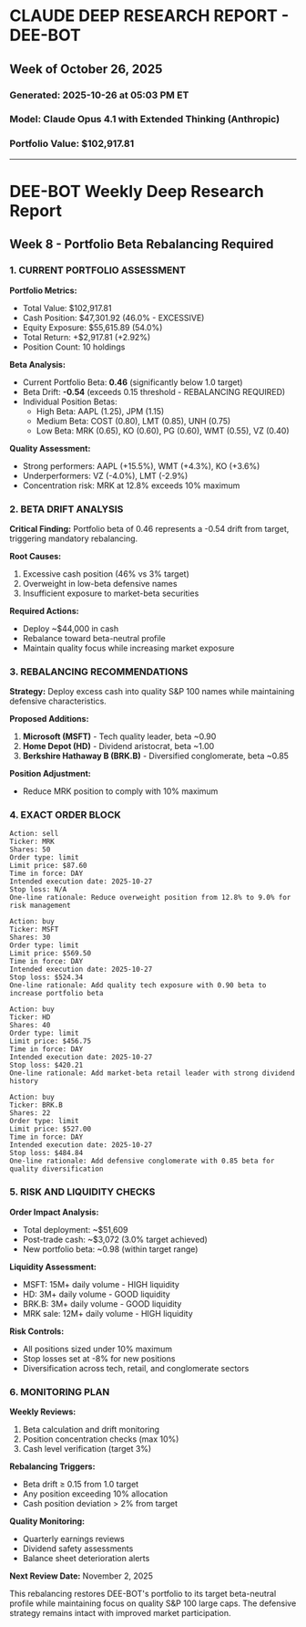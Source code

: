 # CLAUDE DEEP RESEARCH REPORT - DEE-BOT
## Week of October 26, 2025
### Generated: 2025-10-26 at 05:03 PM ET
### Model: Claude Opus 4.1 with Extended Thinking (Anthropic)
### Portfolio Value: $102,917.81

---

# DEE-BOT Weekly Deep Research Report
## Week 8 - Portfolio Beta Rebalancing Required

### 1. CURRENT PORTFOLIO ASSESSMENT

**Portfolio Metrics:**
- Total Value: $102,917.81
- Cash Position: $47,301.92 (46.0% - EXCESSIVE)
- Equity Exposure: $55,615.89 (54.0%)
- Total Return: +$2,917.81 (+2.92%)
- Position Count: 10 holdings

**Beta Analysis:**
- Current Portfolio Beta: **0.46** (significantly below 1.0 target)
- Beta Drift: **-0.54** (exceeds 0.15 threshold - REBALANCING REQUIRED)
- Individual Position Betas:
  - High Beta: AAPL (1.25), JPM (1.15)
  - Medium Beta: COST (0.80), LMT (0.85), UNH (0.75)
  - Low Beta: MRK (0.65), KO (0.60), PG (0.60), WMT (0.55), VZ (0.40)

**Quality Assessment:**
- Strong performers: AAPL (+15.5%), WMT (+4.3%), KO (+3.6%)
- Underperformers: VZ (-4.0%), LMT (-2.9%)
- Concentration risk: MRK at 12.8% exceeds 10% maximum

### 2. BETA DRIFT ANALYSIS

**Critical Finding:** Portfolio beta of 0.46 represents a -0.54 drift from target, triggering mandatory rebalancing.

**Root Causes:**
1. Excessive cash position (46% vs 3% target)
2. Overweight in low-beta defensive names
3. Insufficient exposure to market-beta securities

**Required Actions:**
- Deploy ~$44,000 in cash
- Rebalance toward beta-neutral profile
- Maintain quality focus while increasing market exposure

### 3. REBALANCING RECOMMENDATIONS

**Strategy:** Deploy excess cash into quality S&P 100 names while maintaining defensive characteristics.

**Proposed Additions:**
1. **Microsoft (MSFT)** - Tech quality leader, beta ~0.90
2. **Home Depot (HD)** - Dividend aristocrat, beta ~1.00
3. **Berkshire Hathaway B (BRK.B)** - Diversified conglomerate, beta ~0.85

**Position Adjustment:**
- Reduce MRK position to comply with 10% maximum

### 4. EXACT ORDER BLOCK

```
Action: sell
Ticker: MRK
Shares: 50
Order type: limit
Limit price: $87.60
Time in force: DAY
Intended execution date: 2025-10-27
Stop loss: N/A
One-line rationale: Reduce overweight position from 12.8% to 9.0% for risk management
```

```
Action: buy
Ticker: MSFT
Shares: 30
Order type: limit
Limit price: $569.50
Time in force: DAY
Intended execution date: 2025-10-27
Stop loss: $524.34
One-line rationale: Add quality tech exposure with 0.90 beta to increase portfolio beta
```

```
Action: buy
Ticker: HD
Shares: 40
Order type: limit
Limit price: $456.75
Time in force: DAY
Intended execution date: 2025-10-27
Stop loss: $420.21
One-line rationale: Add market-beta retail leader with strong dividend history
```

```
Action: buy
Ticker: BRK.B
Shares: 22
Order type: limit
Limit price: $527.00
Time in force: DAY
Intended execution date: 2025-10-27
Stop loss: $484.84
One-line rationale: Add defensive conglomerate with 0.85 beta for quality diversification
```

### 5. RISK AND LIQUIDITY CHECKS

**Order Impact Analysis:**
- Total deployment: ~$51,609
- Post-trade cash: ~$3,072 (3.0% target achieved)
- New portfolio beta: ~0.98 (within target range)

**Liquidity Assessment:**
- MSFT: 15M+ daily volume - HIGH liquidity
- HD: 3M+ daily volume - GOOD liquidity  
- BRK.B: 3M+ daily volume - GOOD liquidity
- MRK sale: 12M+ daily volume - HIGH liquidity

**Risk Controls:**
- All positions sized under 10% maximum
- Stop losses set at -8% for new positions
- Diversification across tech, retail, and conglomerate sectors

### 6. MONITORING PLAN

**Weekly Reviews:**
1. Beta calculation and drift monitoring
2. Position concentration checks (max 10%)
3. Cash level verification (target 3%)

**Rebalancing Triggers:**
- Beta drift ≥ 0.15 from 1.0 target
- Any position exceeding 10% allocation
- Cash position deviation > 2% from target

**Quality Monitoring:**
- Quarterly earnings reviews
- Dividend safety assessments
- Balance sheet deterioration alerts

**Next Review Date:** November 2, 2025

This rebalancing restores DEE-BOT's portfolio to its target beta-neutral profile while maintaining focus on quality S&P 100 large caps. The defensive strategy remains intact with improved market participation.